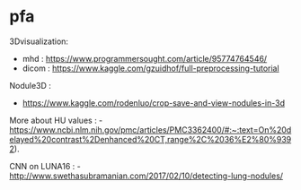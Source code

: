 # pfa
3Dvisualization: 
  - mhd : https://www.programmersought.com/article/95774764546/
  - dicom : https://www.kaggle.com/gzuidhof/full-preprocessing-tutorial
  
Nodule3D : 
  - https://www.kaggle.com/rodenluo/crop-save-and-view-nodules-in-3d
  
More about HU values : 
  -https://www.ncbi.nlm.nih.gov/pmc/articles/PMC3362400/#:~:text=On%20delayed%20contrast%2Denhanced%20CT,range%2C%2036%E2%80%9392).
  
CNN on LUNA16 :
  -http://www.swethasubramanian.com/2017/02/10/detecting-lung-nodules/ 
